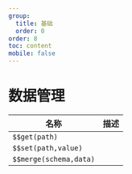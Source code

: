 ```yaml
---
group:
  title: 基础
  order: 0
order: 8
toc: content
mobile: false
---
```


# 数据管理


| 名称                   | 描述 |
| ---------------------- | ---- |
| `$$get(path)`          |      |
| `$$set(path,value) `   |      |
| `$$merge(schema,data)` |      |
